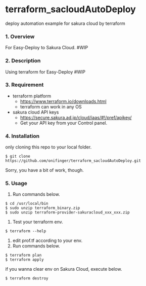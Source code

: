 # terraform_sacloudAutoDeploy
deploy automation example for sakura cloud by terraform

### 1. Overview
For Easy-Deploy to Sakura Cloud.
#WIP

### 2. Description
Using terraform for Easy-Deploy
#WIP

### 3. Requirement
+ terraform platform
  - https://www.terraform.io/downloads.html
  - terraform can work in any OS
+ sakura cloud API keys
  - https://secure.sakura.ad.jp/cloud/iaas/#!/pref/apikey/
  - Get your API key from your Control panel.

### 4. Installation
only cloning this repo to your local folder.

```
$ git clone https://github.com/onifinger/terraform_sacloudAutoDeploy.git
```

Sorry, you have a bit of work, though.

### 5. Usage
1. Run commands below.  
  ```
  $ cd /usr/local/bin
  $ sudo unzip terraform_binary.zip
  $ sudo unzip terraform-provider-sakuracloud_xxx_xxx.zip
  ```
1. Test your terraform env.
  ```
  $ terraform --help
  ```

1. edit prof.tf according to your env.
1. Run commands below.
  ```
  $ terraform plan
  $ terraform apply
  ```

  if you wanna clear env on Sakura Cloud, execute below.
  ```
  $ terraform destroy
  ```
